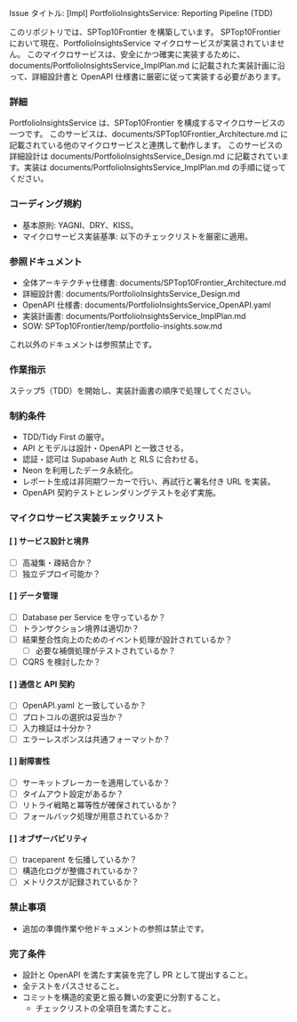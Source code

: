 Issue タイトル: [Impl] PortfolioInsightsService: Reporting Pipeline (TDD)

このリポジトリでは、SPTop10Frontier を構築しています。
SPTop10Frontier において現在、PortfolioInsightsService マイクロサービスが実装されていません。
このマイクロサービスは、安全にかつ確実に実装するために、documents/PortfolioInsightsService_ImplPlan.md に記載された実装計画に沿って、詳細設計書と OpenAPI 仕様書に厳密に従って実装する必要があります。

### 詳細

PortfolioInsightsService は、SPTop10Frontier を構成するマイクロサービスの一つです。
このサービスは、documents/SPTop10Frontier_Architecture.md に記載されている他のマイクロサービスと連携して動作します。
このサービスの詳細設計は documents/PortfolioInsightsService_Design.md に記載されています。実装は documents/PortfolioInsightsService_ImplPlan.md の手順に従ってください。

### コーディング規約

- 基本原則: YAGNI、DRY、KISS。
- マイクロサービス実装基準: 以下のチェックリストを厳密に適用。

### 参照ドキュメント

- 全体アーキテクチャ仕様書: documents/SPTop10Frontier_Architecture.md
- 詳細設計書: documents/PortfolioInsightsService_Design.md
- OpenAPI 仕様書: documents/PortfolioInsightsService_OpenAPI.yaml
- 実装計画書: documents/PortfolioInsightsService_ImplPlan.md
- SOW: SPTop10Frontier/temp/portfolio-insights.sow.md

これ以外のドキュメントは参照禁止です。

### 作業指示

ステップ5（TDD）を開始し、実装計画書の順序で処理してください。

### 制約条件

- TDD/Tidy First の厳守。
- API とモデルは設計・OpenAPI と一致させる。
- 認証・認可は Supabase Auth と RLS に合わせる。
- Neon を利用したデータ永続化。
- レポート生成は非同期ワーカーで行い、再試行と署名付き URL を実装。
- OpenAPI 契約テストとレンダリングテストを必ず実施。

### マイクロサービス実装チェックリスト

#### [ ] サービス設計と境界
  - [ ] 高凝集・疎結合か？
  - [ ] 独立デプロイ可能か？

#### [ ] データ管理
  - [ ] Database per Service を守っているか？
  - [ ] トランザクション境界は適切か？
  - [ ] 結果整合性向上のためのイベント処理が設計されているか？
      - [ ] 必要な補償処理がテストされているか？
  - [ ] CQRS を検討したか？

#### [ ] 通信と API 契約
  - [ ] OpenAPI.yaml と一致しているか？
  - [ ] プロトコルの選択は妥当か？
  - [ ] 入力検証は十分か？
  - [ ] エラーレスポンスは共通フォーマットか？

#### [ ] 耐障害性
  - [ ] サーキットブレーカーを適用しているか？
  - [ ] タイムアウト設定があるか？
  - [ ] リトライ戦略と冪等性が確保されているか？
  - [ ] フォールバック処理が用意されているか？

#### [ ] オブザーバビリティ
  - [ ] traceparent を伝播しているか？
  - [ ] 構造化ログが整備されているか？
  - [ ] メトリクスが記録されているか？

### 禁止事項

- 追加の準備作業や他ドキュメントの参照は禁止です。

### 完了条件

- 設計と OpenAPI を満たす実装を完了し PR として提出すること。
- 全テストをパスさせること。
- コミットを構造的変更と振る舞いの変更に分割すること。
  - チェックリストの全項目を満たすこと。
